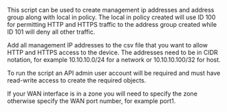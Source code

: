 This script can be used to create management ip addresses and address group along with local in policy.  The local in policy created will use ID 100 for permitting HTTP and HTTPS traffic to the address group created while ID 101 will deny all other traffic.  

Add all management IP addresses to the csv file that you want to allow HTTP and HTTPS access to the device.  The addresses need to be in CIDR notation, for example 10.10.10.0/24 for a network or 10.10.10.100/32 for host. 

To run the script an API admin user account will be required and must have read-write access to create the required objects.  

If your WAN interface is in a zone you will need to specify the zone otherwise specify the WAN port number, for example port1.